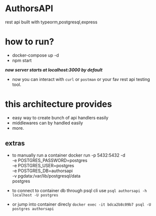# AuthorsAPI
rest api built with typeorm,postgresql,express

# how to run?
 - docker-compose up -d
 - npm start 

 ***now server starts at localhost:3000 by default*** 
- now you can interact with `curl` or `postman` or your fav rest api testing tool.

# this architecture provides
 - easy way to create bunch of api handlers easily
 - middlewares can by handled easily
 - more.
 ## extras
 - to manually run a container 
    docker run -p 5432:5432 -d \
        -e POSTGRES_PASSWORD=postgres \
        -e POSTGRES_USER=postgres \
        -e POSTGRES_DB=authorsapi \
        -v pgdata:/var/lib/postgresql/data \
        postgres

- to connect to container db through psql cli use `psql authorsapi -h localhost -U postgres`

- or jump into container direcly  `docker exec -it bdca2b8c09b7 psql -U postgres authorsapi`
